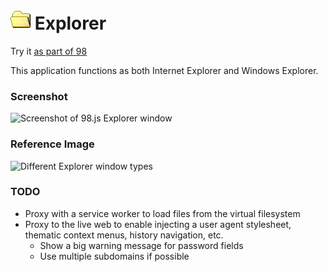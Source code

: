 
# ![](../../images/icons/folder-open-32x32.png) Explorer

Try it [as part of 98](https://98.js.org/) <!--or [standalone](https://98.js.org/programs/explorer/)-->

This application functions as both Internet Explorer and Windows Explorer.

### Screenshot

![Screenshot of 98.js Explorer window](https://imgur.com/eq8hraU.png)

### Reference Image

![Different Explorer window types](https://i.imgur.com/nxAcT9C.png)

### TODO

- Proxy with a service worker to load files from the virtual filesystem
- Proxy to the live web to enable injecting a user agent stylesheet, thematic context menus, history navigation, etc.
  - Show a big warning message for password fields
  - Use multiple subdomains if possible
